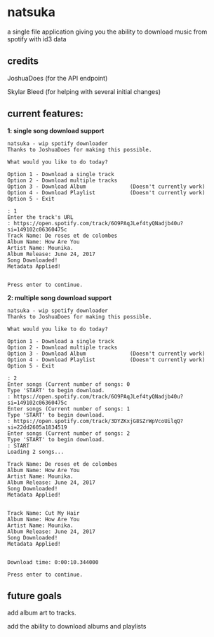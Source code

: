 # natsuka
a single file application giving you the ability to download music from spotify with id3 data
## credits
JoshuaDoes (for the API endpoint)

Skylar Bleed (for helping with several initial changes)

## current features:
**1: single song download support**
```
natsuka - wip spotify downloader
Thanks to JoshuaDoes for making this possible.

What would you like to do today?

Option 1 - Download a single track
Option 2 - Download multiple tracks
Option 3 - Download Album              (Doesn't currently work)
Option 4 - Download Playlist           (Doesn't currently work)
Option 5 - Exit

: 1
Enter the track's URL
: https://open.spotify.com/track/6O9PAqJLef4tyQNadjb40u?si=149102c06360475c
Track Name: De roses et de colombes
Album Name: How Are You
Artist Name: Mounika.
Album Release: June 24, 2017
Song Downloaded!
Metadata Applied!


Press enter to continue.
```

**2: multiple song download support**
```
natsuka - wip spotify downloader
Thanks to JoshuaDoes for making this possible.

What would you like to do today?

Option 1 - Download a single track
Option 2 - Download multiple tracks
Option 3 - Download Album              (Doesn't currently work)
Option 4 - Download Playlist           (Doesn't currently work)
Option 5 - Exit

: 2
Enter songs (Current number of songs: 0
Type 'START' to begin download.
: https://open.spotify.com/track/6O9PAqJLef4tyQNadjb40u?si=149102c06360475c
Enter songs (Current number of songs: 1
Type 'START' to begin download.
: https://open.spotify.com/track/3DYZKxjG8SZrWpVcoUilqQ?si=22dd2605a1834519
Enter songs (Current number of songs: 2
Type 'START' to begin download.
: START
Loading 2 songs...

Track Name: De roses et de colombes
Album Name: How Are You
Artist Name: Mounika.
Album Release: June 24, 2017
Song Downloaded!
Metadata Applied!


Track Name: Cut My Hair
Album Name: How Are You
Artist Name: Mounika.
Album Release: June 24, 2017
Song Downloaded!
Metadata Applied!


Download time: 0:00:10.344000

Press enter to continue.

```

## future goals
add album art to tracks.

add the ability to download albums and playlists
